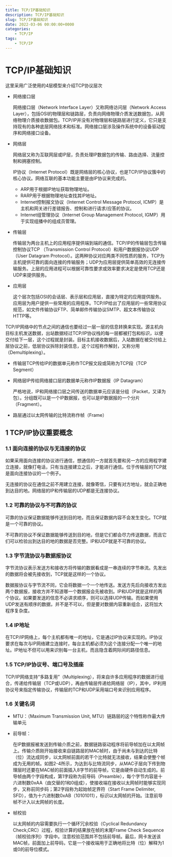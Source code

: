 ```yaml
---
title: TCP/IP基础知识
description: TCP/IP基础知识
slug: TCP/IP基础知识
date: 2022-03-06 00:00:00+0000
categories:
    - TCP/IP
tags:
    - TCP/IP
---
```


# TCP/IP基础知识

这里采用广泛使用的4层模型来介绍TCP协议层次

- 网络接口层

  网络接口层（Network Interface Layer）又称网络访问层（Network Access Layer），包括OSI的物理层和链路层，负责向网络物理介质发送数据包，从网络物理介质接收数据包。TCP/IP并没有对物理层和链路层进行定义，它只是支持现有的各种底层网络技术和标准。网络接口层涉及操作系统中的设备驱动程序和网络接口设备。

- 网络层

  网络层又称为互联网层或IP层，负责处理IP数据包的传输、路由选择、流量控制和拥塞控制。

  IP协议（Internet Protocol）既是网络层的核心协议，也是TCP/IP协议簇中的核心协议。网络互联的基本功能主要是由IP协议来完成的。

  - ARP用于根据IP地址获取物理地址。
  - RARP用于根据物理地址查找其IP地址。
  - Internet控制报文协议（Internet Control Message Protocol, ICMP）是主机和网关进行差错报告、控制和进行请求/应答的协议。
  - Internet组管理协议（Internet Group Management Protocol, IGMP）用于实现组播中的组成员管理。

- 传输层

  传输层为两台主机上的应用程序提供端到端的通信。TCP/IP的传输层包含传输控制协议TCP （Transmission Control Protocol）和用户数据报协议UDP（User Datagram Protocol）。这两种协议对应两类不同性质的服务，TCP为主机提供可靠的面向连接的传输服务；UDP为应用层提供简单高效的无连接传输服务。上层的应用进程可以根据可靠性要求或效率要求决定是使用TCP还是UDP来提供服务。

- 应用层

  这个层次包括OSI的会话层、表示层和应用层，直接为特定的应用提供服务。应用层为用户提供一些常用的应用程序。TCP/IP给出了应用层的一些常用协议规范，如文件传输协议FTP、简单邮件传输协议SMTP、超文本传输协议HTTP等。

TCP/IP网络中的节点之间的通信也要经过一层一层的信息转换来实现。源主机向目标主机发送数据，出站数据经过TCP/IP协议栈的每一层都被打包和标识，以便交付给下一层，这个过程就是封装。目标主机接收数据后，入站数据在被交付给上层协议之前，低层协议拆除封装信息，这个过程称作解封，又称分用（Demultiplexing）。

- 传输层TCP传给IP的数据单元称作TCP报文段或简称为TCP段（TCP Segment）

- 网络层IP传给网络接口层的数据单元称作IP数据报（IP Datagram）

  严格地说，IP和网络接口层之间传送的数据单元应该是分组（Packet，又译为包）。分组既可以是一个IP数据报，也可以是IP数据报的一个分片（Fragment）。

- 路层通过以太网传输的比特流称作帧（Frame）

## 1 TCP/IP协议重要概念

### 1.1 面向连接的协议与无连接的协议

如果采用面向连接的协议进行通信，想通信的一方就首先要和另一方的应用程字建立连接，就像打电话，只有当连接建立之后，才能进行通信。位于传输层的TCP就是面向连接协议的一个例子。

无连接的协议在通信之前不用建立连接，就像寄信，只要有对方地址，就会正确地到达目的地。网络层的IP和传输层的UDP都是无连接协议。

### 1.2 可靠的协议与不可靠的协议

可靠的协议保证数据能够传送到目的地，而且保证数据内容不会发生变化。TCP就是一个可靠的协议。

不可靠的协议不保证数据能够传送到目的地，但是它们都会尽力传送数据，而且它们可以检验出到达目的地的数据是否完整。IP和UDP就是不可靠的协议。

### 1.3 字节流协议与数据报协议

字节流协议表示发送方和接收方将传输的数据看成是一串连续的字节串流。先发出的数据将会被先接收到，TCP就是这样的一个协议。

数据报协议与字节流不同，它会将数据一个一个地传送。发送方先后向接收方发出两个数据报，接收方并不知道哪一个数据报会先被收到。IP和UDP就是这样的两个协议。如果要发送的信息不必讲求顺序，则可以选择UDP传输。而如果使用UDP发送有顺序的数据，并不是不可以，但是要对数据内容重新组合，这将加大程序复杂度。

### 1.4 IP地址

在TCP/IP网络上，每个主机都有唯一的地址，它是通过IP协议来实现的。IP协议要求在每次与IP网络建立连接时，每台主机都必须为这个连接分配一个唯一的地址。IP地址不但可以用来识别每一台主机，而且隐含着网际间的路径信息。

### 1.5 TCP/IP协议号、端口号及插座

TCP/IP网络支持“多路复用”（Multiplexing），将来自许多应用程序的数据进行组合，传递给传输层（TCP或UDP），再由传输层传递给网络层（IP），其中，IP利用协议号来指定传输协议，传输层的TCP和UDP采用端口号来识别应用程序。

### 1.6 关键名词

- MTU：（Maximum Transmission Unit, MTU）链路层的这个特性称作最大传输单元

- 前导帧：

  在IP数据报被发送到传输介质之前，数据链路驱动程序将前导帧加在以太网帧上。传输介质刚开始接收来自链路层的MAC帧时，由于尚未与到达的比特（位）流达成同步，以太网帧前面的若干个比特就无法接收，结果会使整个帧成为无用的帧。如图2-4所示，为达到与比特流同步，从MAC子层向下传到物理层时还要在MAC帧的前面插入8字节的前导帧，它是由硬件自动生成的。前导帧由两个字段构成，第1字段称为前导码（Preamble），每个字节内容是十六进制数0xAA（由交替的1和0组成），使接收端在接收以太网帧时能够实现同步，又称前同步码；第2字段称为起始帧定界符（Start Frame Delimiter, SFD），值为十六进制数0xAB（10101011），标识以太网帧的开始。注意前导帧不计入以太网帧的长度。

- 帧校验

  以太网帧的内容需要执行一个循环冗余校验（Cyclical Redundancy Check,CRC）过程，校验计算的结果放在帧的末尾Frame Check Sequence（帧校验序列）字段中。注意校验范围并不包括前导帧。最后，网卡发送该MAC帧，前面加上前导码，它是一个接收端用于正确地将比特（位）解释为1或0的前导位模式。

  

